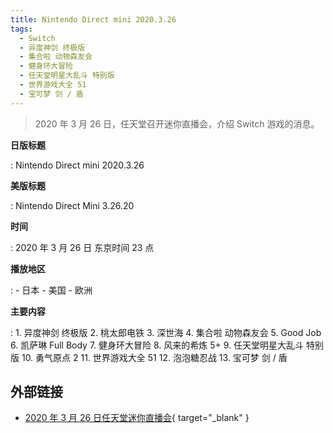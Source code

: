 ```yaml
---
title: Nintendo Direct mini 2020.3.26
tags:
  - Switch
  - 异度神剑 终极版
  - 集合啦 动物森友会
  - 健身环大冒险
  - 任天堂明星大乱斗 特别版
  - 世界游戏大全 51
  - 宝可梦 剑 / 盾
---
```


> 2020 年 3 月 26 日，任天堂召开迷你直播会，介绍 Switch 游戏的消息。

**日版标题**

:   Nintendo Direct mini 2020.3.26

**美版标题**

:   Nintendo Direct Mini 3.26.20

**时间**

:   2020 年 3 月 26 日 东京时间 23 点

**播放地区**

:   - 日本
    - 美国
    - 欧洲

**主要内容**

:   1. 异度神剑 终极版
    2. 桃太郎电铁
    3. 深世海
    4. 集合啦 动物森友会
    5. Good Job
    6. 凯萨琳 Full Body
    7. 健身环大冒险
    8. 风来的希炼 5+
    9. 任天堂明星大乱斗 特别版
    10. 勇气原点 2
    11. 世界游戏大全 51
    12. 泡泡糖忍战
    13. 宝可梦 剑 / 盾

## 外部链接

- [2020 年 3 月 26 日任天堂迷你直播会](https://www.bilibili.com/video/BV1ja411c7VX/){ target="_blank" }
